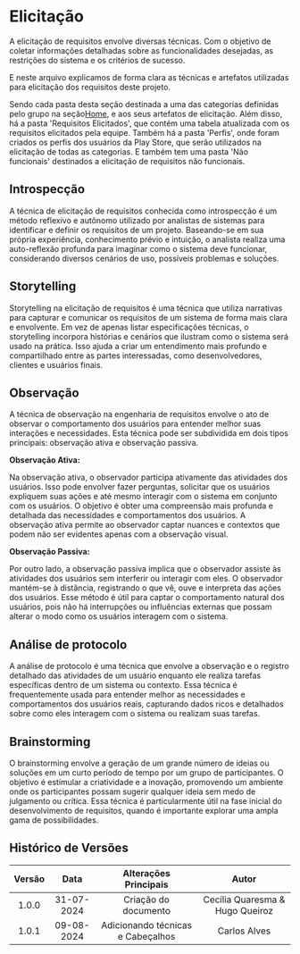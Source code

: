 # Elicitação
A elicitação de requisitos envolve diversas técnicas. Com o objetivo de coletar informações detalhadas sobre as funcionalidades desejadas, as restrições do sistema e os critérios de sucesso. 

E neste arquivo explicamos de forma clara as técnicas e artefatos utilizadas para elicitação dos requisitos deste projeto. 

Sendo cada pasta desta seção destinada a uma das categorias definidas pelo grupo na seção[Home](../home/home.md), e aos seus artefatos de elicitação. Além disso, há a pasta 'Requisitos Elicitados', que contém uma tabela atualizada com os requisitos elicitados pela equipe. Também há a pasta 'Perfis', onde foram criados os perfis dos usuários da Play Store, que serão utilizados na elicitação de todas as categorias. E também tem uma pasta 'Não funcionais' destinados a elicitação de requisitos não funcionais.


## Introspecção

A técnica de elicitação de requisitos conhecida como introspecção é um método reflexivo e autônomo utilizado por
analistas de sistemas para identificar e definir os requisitos de um projeto. Baseando-se em sua própria experiência,
conhecimento prévio e intuição, o analista realiza uma auto-reflexão profunda para imaginar como o sistema deve funcionar,
considerando diversos cenários de uso, possíveis problemas e soluções.

## Storytelling

Storytelling na elicitação de requisitos é uma técnica que utiliza narrativas para capturar e comunicar os requisitos de um 
sistema de forma mais clara e envolvente. Em vez de apenas listar especificações técnicas, o storytelling incorpora histórias e 
cenários que ilustram como o sistema será usado na prática. Isso ajuda a criar um entendimento mais profundo e compartilhado 
entre as partes interessadas, como desenvolvedores, clientes e usuários finais.

## Observação

A técnica de observação na engenharia de requisitos envolve o ato de observar o comportamento dos usuários para entender
melhor suas interações e necessidades. Esta técnica pode ser subdividida em dois tipos principais: observação ativa e
observação passiva.

**Observação Ativa:**

Na observação ativa, o observador participa ativamente das atividades dos usuários. Isso pode envolver fazer perguntas, 
solicitar que os usuários expliquem suas ações e até mesmo interagir com o sistema em conjunto com os usuários. O objetivo
é obter uma compreensão mais profunda e detalhada das necessidades e comportamentos dos usuários. A observação ativa permite 
ao observador captar nuances e contextos que podem não ser evidentes apenas com a observação visual.

**Observação Passiva:**

Por outro lado, a observação passiva implica que o observador assiste às atividades dos usuários sem interferir ou interagir com
eles. O observador mantém-se à distância, registrando o que vê, ouve e interpreta das ações dos usuários. Esse método é útil 
para captar o comportamento natural dos usuários, pois não há interrupções ou influências externas que possam alterar o modo como
os usuários interagem com o sistema.

## Análise de protocolo 

A análise de protocolo é uma técnica que envolve a observação e o registro detalhado das atividades 
de um usuário enquanto ele realiza tarefas específicas dentro de um sistema ou contexto. Essa técnica é frequentemente usada para entender 
melhor as necessidades e comportamentos dos usuários reais, capturando dados ricos e detalhados sobre como eles interagem com o sistema ou 
realizam suas tarefas.

## Brainstorming

O brainstorming envolve a geração de um grande número de ideias ou soluções em um curto 
período de tempo por um grupo de participantes. O objetivo é estimular a criatividade e a inovação, promovendo um ambiente onde os 
participantes possam sugerir qualquer ideia sem medo de julgamento ou crítica. Essa técnica é particularmente útil na fase inicial
do desenvolvimento de requisitos, quando é importante explorar uma ampla gama de possibilidades.

## Histórico de Versões

| **Versão** | **Data** | **Alterações Principais** | **Autor** |
| :--: | :--: | :--: | :--: | 
| 1.0.0 | 31-07-2024 | Criação do documento | Cecília Quaresma & Hugo Queiroz |
| 1.0.1 | 09-08-2024 | Adicionando técnicas e Cabeçalhos | Carlos Alves |
